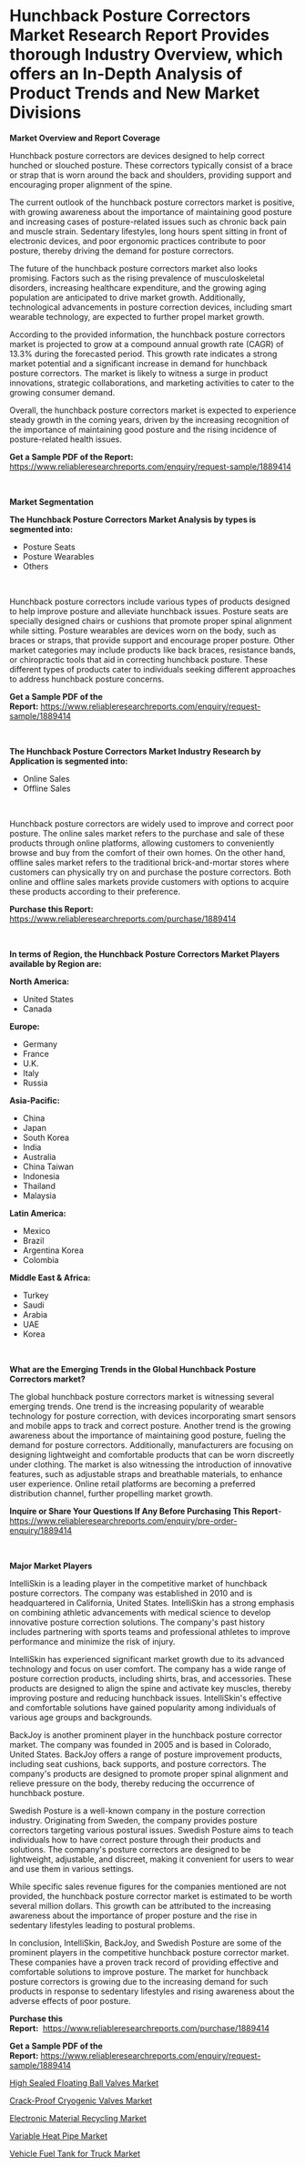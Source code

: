 <p><h1>Hunchback Posture Correctors Market Research Report Provides thorough Industry Overview, which offers an In-Depth Analysis of Product Trends and New Market Divisions</h1></p><p><strong>Market Overview and Report Coverage</strong></p>
<p><p>Hunchback posture correctors are devices designed to help correct hunched or slouched posture. These correctors typically consist of a brace or strap that is worn around the back and shoulders, providing support and encouraging proper alignment of the spine.</p><p>The current outlook of the hunchback posture correctors market is positive, with growing awareness about the importance of maintaining good posture and increasing cases of posture-related issues such as chronic back pain and muscle strain. Sedentary lifestyles, long hours spent sitting in front of electronic devices, and poor ergonomic practices contribute to poor posture, thereby driving the demand for posture correctors.</p><p>The future of the hunchback posture correctors market also looks promising. Factors such as the rising prevalence of musculoskeletal disorders, increasing healthcare expenditure, and the growing aging population are anticipated to drive market growth. Additionally, technological advancements in posture correction devices, including smart wearable technology, are expected to further propel market growth.</p><p>According to the provided information, the hunchback posture correctors market is projected to grow at a compound annual growth rate (CAGR) of 13.3% during the forecasted period. This growth rate indicates a strong market potential and a significant increase in demand for hunchback posture correctors. The market is likely to witness a surge in product innovations, strategic collaborations, and marketing activities to cater to the growing consumer demand.</p><p>Overall, the hunchback posture correctors market is expected to experience steady growth in the coming years, driven by the increasing recognition of the importance of maintaining good posture and the rising incidence of posture-related health issues.</p></p>
<p><strong>Get a Sample PDF of the Report:</strong> <a href="https://www.reliableresearchreports.com/enquiry/request-sample/1889414">https://www.reliableresearchreports.com/enquiry/request-sample/1889414</a></p>
<p>&nbsp;</p>
<p><strong>Market Segmentation</strong></p>
<p><strong>The Hunchback Posture Correctors Market Analysis by types is segmented into:</strong></p>
<p><ul><li>Posture Seats</li><li>Posture Wearables</li><li>Others</li></ul></p>
<p>&nbsp;</p>
<p><p>Hunchback posture correctors include various types of products designed to help improve posture and alleviate hunchback issues. Posture seats are specially designed chairs or cushions that promote proper spinal alignment while sitting. Posture wearables are devices worn on the body, such as braces or straps, that provide support and encourage proper posture. Other market categories may include products like back braces, resistance bands, or chiropractic tools that aid in correcting hunchback posture. These different types of products cater to individuals seeking different approaches to address hunchback posture concerns.</p></p>
<p><strong>Get a Sample PDF of the Report:</strong>&nbsp;<a href="https://www.reliableresearchreports.com/enquiry/request-sample/1889414">https://www.reliableresearchreports.com/enquiry/request-sample/1889414</a></p>
<p>&nbsp;</p>
<p><strong>The Hunchback Posture Correctors Market Industry Research by Application is segmented into:</strong></p>
<p><ul><li>Online Sales</li><li>Offline Sales</li></ul></p>
<p>&nbsp;</p>
<p><p>Hunchback posture correctors are widely used to improve and correct poor posture. The online sales market refers to the purchase and sale of these products through online platforms, allowing customers to conveniently browse and buy from the comfort of their own homes. On the other hand, offline sales market refers to the traditional brick-and-mortar stores where customers can physically try on and purchase the posture correctors. Both online and offline sales markets provide customers with options to acquire these products according to their preference.</p></p>
<p><strong>Purchase this Report:</strong>&nbsp; <a href="https://www.reliableresearchreports.com/purchase/1889414">https://www.reliableresearchreports.com/purchase/1889414</a></p>
<p>&nbsp;</p>
<p><strong>In terms of Region, the Hunchback Posture Correctors Market Players available by Region are:</strong></p>
<p>
    <p> <strong> North America: </strong>
        <ul>
            <li>United States</li>
            <li>Canada</li>
        </ul>
        </p> 
    <p> <strong> Europe: </strong>
        <ul>
            <li>Germany</li>
            <li>France</li>
            <li>U.K.</li>
            <li>Italy</li>
            <li>Russia</li>
        </ul>
        </p> 
    <p> <strong> Asia-Pacific: </strong>
        <ul>
            <li>China</li>
            <li>Japan</li>
            <li>South Korea</li>
            <li>India</li>
            <li>Australia</li>
            <li>China Taiwan</li>
            <li>Indonesia</li>
            <li>Thailand</li>
            <li>Malaysia</li>
        </ul>
        </p> 
    <p> <strong> Latin America: </strong>
        <ul>
            <li>Mexico</li>
            <li>Brazil</li>
            <li>Argentina Korea</li>
            <li>Colombia</li>
        </ul>
        </p> 
    <p> <strong> Middle East & Africa: </strong>
        <ul>
            <li>Turkey</li>
            <li>Saudi</li>
            <li>Arabia</li>
            <li>UAE</li>
            <li>Korea</li>
        </ul>
    </p>
    </p>
<p>&nbsp;</p>
<p><strong>What are the Emerging Trends in the Global Hunchback Posture Correctors market?</strong></p>
<p><p>The global hunchback posture correctors market is witnessing several emerging trends. One trend is the increasing popularity of wearable technology for posture correction, with devices incorporating smart sensors and mobile apps to track and correct posture. Another trend is the growing awareness about the importance of maintaining good posture, fueling the demand for posture correctors. Additionally, manufacturers are focusing on designing lightweight and comfortable products that can be worn discreetly under clothing. The market is also witnessing the introduction of innovative features, such as adjustable straps and breathable materials, to enhance user experience. Online retail platforms are becoming a preferred distribution channel, further propelling market growth.</p></p>
<p><strong>Inquire or Share Your Questions If Any Before Purchasing This Report</strong>- <a href="https://www.reliableresearchreports.com/enquiry/pre-order-enquiry/1889414">https://www.reliableresearchreports.com/enquiry/pre-order-enquiry/1889414</a></p>
<p>&nbsp;</p>
<p><strong>Major Market Players</strong></p>
<p><p>IntelliSkin is a leading player in the competitive market of hunchback posture correctors. The company was established in 2010 and is headquartered in California, United States. IntelliSkin has a strong emphasis on combining athletic advancements with medical science to develop innovative posture correction solutions. The company's past history includes partnering with sports teams and professional athletes to improve performance and minimize the risk of injury.</p><p>IntelliSkin has experienced significant market growth due to its advanced technology and focus on user comfort. The company has a wide range of posture correction products, including shirts, bras, and accessories. These products are designed to align the spine and activate key muscles, thereby improving posture and reducing hunchback issues. IntelliSkin's effective and comfortable solutions have gained popularity among individuals of various age groups and backgrounds.</p><p>BackJoy is another prominent player in the hunchback posture corrector market. The company was founded in 2005 and is based in Colorado, United States. BackJoy offers a range of posture improvement products, including seat cushions, back supports, and posture correctors. The company's products are designed to promote proper spinal alignment and relieve pressure on the body, thereby reducing the occurrence of hunchback posture.</p><p>Swedish Posture is a well-known company in the posture correction industry. Originating from Sweden, the company provides posture correctors targeting various postural issues. Swedish Posture aims to teach individuals how to have correct posture through their products and solutions. The company's posture correctors are designed to be lightweight, adjustable, and discreet, making it convenient for users to wear and use them in various settings.</p><p>While specific sales revenue figures for the companies mentioned are not provided, the hunchback posture corrector market is estimated to be worth several million dollars. This growth can be attributed to the increasing awareness about the importance of proper posture and the rise in sedentary lifestyles leading to postural problems.</p><p>In conclusion, IntelliSkin, BackJoy, and Swedish Posture are some of the prominent players in the competitive hunchback posture corrector market. These companies have a proven track record of providing effective and comfortable solutions to improve posture. The market for hunchback posture correctors is growing due to the increasing demand for such products in response to sedentary lifestyles and rising awareness about the adverse effects of poor posture.</p></p>
<p><strong>Purchase this Report:</strong>&nbsp;&nbsp;<a href="https://www.reliableresearchreports.com/purchase/1889414">https://www.reliableresearchreports.com/purchase/1889414</a></p>
<p></p>
<p><strong>Get a Sample PDF of the Report:</strong>&nbsp;<a href="https://www.reliableresearchreports.com/enquiry/request-sample/1889414">https://www.reliableresearchreports.com/enquiry/request-sample/1889414</a></p>
<p><p><a href="https://github.com/santosh758595/Market-Research-Report-List-1/blob/main/high-sealed-floating-ball-valves-market.md">High Sealed Floating Ball Valves Market</a></p><p><a href="https://github.com/Chiragrp25/Market-Research-Report-List-1/blob/main/crack-proof-cryogenic-valves-market.md">Crack-Proof Cryogenic Valves Market</a></p><p><a href="https://www.linkedin.com/pulse/electronic-material-recycling-market-insights-players-forecast-u03nc/">Electronic Material Recycling Market</a></p><p><a href="https://www.linkedin.com/pulse/variable-heat-pipe-market-insights-players-forecast-till-2030-bbxgc/">Variable Heat Pipe Market</a></p><p><a href="https://medium.com/@mariliehowe/vehicle-fuel-tank-for-truck-market-size-market-outlook-and-market-forecast-2023-to-2030-5821e60a0902">Vehicle Fuel Tank for Truck Market</a></p></p>